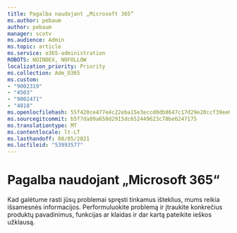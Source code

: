 ```yaml
---
title: Pagalba naudojant „Microsoft 365“
ms.author: pebaum
author: pebaum
manager: scotv
ms.audience: Admin
ms.topic: article
ms.service: o365-administration
ROBOTS: NOINDEX, NOFOLLOW
localization_priority: Priority
ms.collection: Adm_O365
ms.custom:
- "9002319"
- "4503"
- "9002471"
- "4818"
ms.openlocfilehash: 55f420ce477e4c22eba15e3eccd0db8647c17d29e20ccf39ee01f62f151db5c9
ms.sourcegitcommit: b5f7da89a650d2915dc652449623c78be6247175
ms.translationtype: MT
ms.contentlocale: lt-LT
ms.lasthandoff: 08/05/2021
ms.locfileid: "53993577"
---
```

# <a name="get-support-with-microsoft-365"></a>Pagalba naudojant „Microsoft 365“

Kad galėtume rasti jūsų problemai spręsti tinkamus išteklius, mums reikia išsamesnės informacijos. Performuluokite problemą ir įtraukite konkrečius produktų pavadinimus, funkcijas ar klaidas ir dar kartą pateikite ieškos užklausą.
